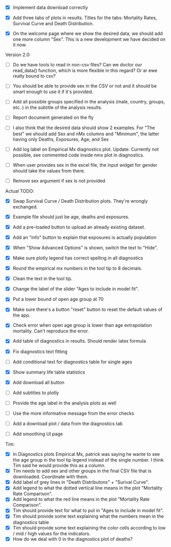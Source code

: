 - [X] Implement data download correctly

- [X] Add three tabs of plots in results. Titles for the tabs: Mortality Rates, Survival Curve and Death Distribution.

- [X] On the welcome page where we show the desired data, we should add one more column "Sex". This is a new development we have decided on it now.


Version 2.0:

- [ ] Do we have tools to read in non-csv files? Can we doctor our read_data() function, which is more flexible in this regard? Or ar ewe really bound to csv?

- [ ] You should be able to provide sex in the CSV or not and it should be smart enough to use it if it's provided.

- [ ] Add all possible groups specified in the analysis (male, country, groups, etc..) in the subtitle of the analysis results.

- [ ] Report document generated on the fly

- [ ] I also think that the desired data should show 2 examples. For "The best" we should add Sex and nMx columns and "Minimum", the latter having only Deaths, Exposures, Age, and Sex

- [ ] Add log label on Empirical Mx diagnostics plot. Update: Currently not possible, see commented code inside nmx plot in diagnostics.

- [ ] When user provides sex in the excel file, the input widget for gender should take the values from there.

- [ ] Remove sex argument if sex is not provided

Actual TODO:

- [X] Swap Survival Curve / Death Distribution plots. They're wrongly exchanged.
- [X] Example file should just be age, deaths and exposures.
- [X] Add a pre-loaded button to upload an already existing dataset.
- [X] Add an "info" button to explain that exposures is actually population
- [X] When "Show Advanced Options" is shown, switch the text to "Hide".
- [X] Make sure plotly legend has correct spelling in all diagnostics
- [X] Round the empirical mx numbers in the tool tip to 8 decimals.
- [X] Clean the text in the tool tip.
- [X] Change the label of the slider "Ages to include in model fit".
- [X] Put a lower bound of open age group at 70
- [X] Make sure there's a button "reset" button to reset the default values of the app.
- [X] Check error when open age group is lower than age extrapolation mortality. Can't reproduce the error.
- [X] Add table of diagnostics in results. Should render latex formula

- [X] Fix diagnostics text fitting
- [ ] Add conditional text for diagnostics table for single ages
- [X] Show summary life table statistics
- [X] Add download all button
- [ ] Add subtitles to plotly

- [ ] Provide the age label in the analysis plots as well
- [ ] Use the more informative message from the error checks
- [ ] Add a download plot / data from the diagnostics tab
- [ ] Add smoothing UI page


Tim:

- [X] In Diagnostics plots Empirical Mx, patrick was saying he wante to see the age group in the tool tip legend instead of the single number. I think Tim said he would provide this as a column.
- [X] Tim needs to add sex and other groups in the final CSV file that is downloaded. Coordinate with them.
- [X] Add label of grey lines in "Death Distributons" + "Surival Curve".
- [X] Add legend to what the dotted vertical line means in the plot "Mortality Rate Comparison".
- [X] Add legend to what the red line means in the plot "Mortality Rate Comparison".
- [X] Tim should provide text for what to put in "Ages to include in model fit".
- [X] Tim should provide some text explaining what the numbers mean in the diagnostics table
- [X] Tim should provide some text explaining the color cells according to low / mid / high values for the indicators.
- [X] How do we deal with 0 in the diagnostics plot of deaths?
